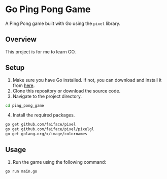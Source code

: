 # Go Ping Pong Game

A Ping Pong game built with Go using the `pixel` library.

## Overview

This project is for me to learn GO.

## Setup

1. Make sure you have Go installed. If not, you can download and install it from [here](https://golang.org/dl/).
2. Clone this repository or download the source code.
3. Navigate to the project directory.

```sh
cd ping_pong_game
```

4. Install the required packages.

```sh
go get github.com/faiface/pixel
go get github.com/faiface/pixel/pixelgl
go get golang.org/x/image/colornames
```

## Usage

1. Run the game using the following command:

```sh
go run main.go
```
